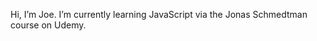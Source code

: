 Hi, I’m Joe. I’m currently learning JavaScript via the Jonas Schmedtman course on Udemy.


<!---
epicsheephair/epicsheephair is a ✨ special ✨ repository because its `README.md` (this file) appears on your GitHub profile.
You can click the Preview link to take a look at your changes.
--->
